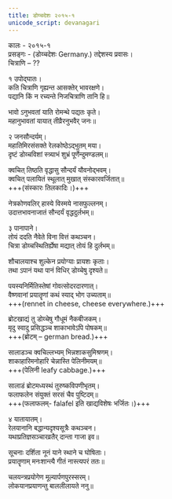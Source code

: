 ```yaml
---
title: डोय्चदेशः २०१५-१
unicode_script: devanagari
---
```


कालः \- २०१५-१  
प्रसङ्गः \- (डोय्चदेशः Germany.) तद्देशस्य प्रवासः।  
चित्राणि – ??  

१ उपोद्घातः।  
कति चित्राणि गृह्यन्त आसक्तेर् भावरक्षणे।  
पद्यानि किं न रच्यन्ते निजचित्राणि तानि हि॥  

भावो ऽनुभवतां याति रोमन्थे पद्यतः कृते।  
महानुभावतां यायात् तीव्रैरनुभवैर् जनः॥  

२ जनसौन्दर्यम्।  
महातिमिरसंसक्ते रेलकोष्ठेऽद्भुतम् मया।  
दृष्टं डोय्चविशां स्त्र्याभं शुभ्रं पूर्णेन्दुमण्डलम्॥  

क्वचित् तिष्ठति वृद्धासु सौन्दर्यं यौवनोद्भवम्।  
क्वचित् पलायितं स्थूलात् मुखात् संस्कारवर्जितात्॥  
+++(संस्कारः तिलकादिः।)+++

नेत्रकोणवलिर् हास्ये विस्मये नासफुल्लनम्।  
उदात्तभावनाजातं सौन्दर्यं वृद्धदुर्लभम्॥  

३ पानापाने।  
तोयं ददति नैवेते विना वित्तं कथञ्चन।  
चित्रा डोय्चस्थितिर्ह्येषा मद्यात् तोयं हि दुर्लभम्॥  

शौचालयाश्च शुल्केन प्रयोग्याः प्रायशः कृताः।  
तथा ऽपानं यथा पानं विधिर् डोय्चेषु दृश्यते॥  

पयस्यनिर्मितिस्तेषां गोवत्सोदरदारणात्।  
वैष्णवानां प्रयातॄणां कथं स्याद् भोग उच्यताम्॥  
+++(rennet in cheese, cheese everywhere.)+++  

ब्रोटखाद्यं तु डोय्चेषु गौधूमं नैकबीजकम्।  
मृदु स्वादु प्रसिद्धञ्च शाकाभावेऽपि पोषकम्॥  
+++(ब्रोटम् – german bread.)+++  

सालाडञ्च क्वचिल्लभ्यम् भिन्नशाकसुमिश्रणम्।  
शाकाहारिमनोहारि चेन्नास्ति पेलिनीमयम्॥  
+++(पेलिनी leafy cabbage.)+++  

सालाडं ब्रोटमध्यस्थं तुरुष्कविपणीभृतम्।  
फलाफलेन संयुक्तं सरसं चैव पुष्टिदम्॥  
+++(फलाफलम्\- falafel इति खाद्यविशेषः भर्जितः।)+++  

४ यातायातम्।  
रेलयानानि बद्धान्यदृश्यसूत्रैः कथञ्चन।  
यथाप्रतिज्ञसञ्चारव्रतैर् दान्ता गाजा इव॥  

सूचनाः दर्शिता नूनं याने स्थाने च घोषिताः।  
प्रयातॄणाम् मनःशान्त्यै गीतं नास्त्यपरं ततः॥  

चलयन्त्रप्रयोगेण मूल्यार्पणपुरस्सरम्।  
लोकयानप्रयाणन्तु बाललीलायते ननु॥